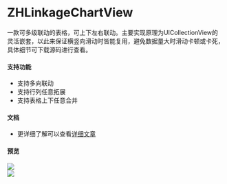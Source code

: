 # ZHLinkageChartView
一款可多级联动的表格，可上下左右联动。主要实现原理为UICollectionView的灵活嵌套，以此来保证横竖向滑动时皆能复用，避免数据量大时滑动卡顿或卡死，具体细节可下载源码进行查看。
  
#### 支持功能
* 支持多向联动
* 支持行列任意拓展
* 支持表格上下任意合并

#### 文档
* 更详细了解可以查看[详细文章](https://www.jianshu.com/p/7ffacc6783a5)

#### 预览
![](https://github.com/hi-zhouyn/ZHLinkageChartView/raw/master/image/表格.jpeg)  
![](https://github.com/hi-zhouyn/ZHLinkageChartView/raw/master/image/联动.gif)  
